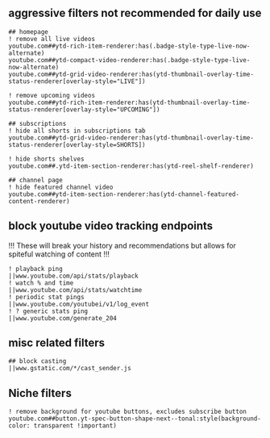 ## aggressive filters not recommended for daily use
```adguard
## homepage
! remove all live videos
youtube.com##ytd-rich-item-renderer:has(.badge-style-type-live-now-alternate)
youtube.com##ytd-compact-video-renderer:has(.badge-style-type-live-now-alternate)
youtube.com##ytd-grid-video-renderer:has(ytd-thumbnail-overlay-time-status-renderer[overlay-style="LIVE"])

! remove upcoming videos
youtube.com##ytd-rich-item-renderer:has(ytd-thumbnail-overlay-time-status-renderer[overlay-style="UPCOMING"])

## subscriptions
! hide all shorts in subscriptions tab
youtube.com##ytd-grid-video-renderer:has(ytd-thumbnail-overlay-time-status-renderer[overlay-style=SHORTS])

! hide shorts shelves
youtube.com##.ytd-item-section-renderer:has(ytd-reel-shelf-renderer)

## channel page
! hide featured channel video
youtube.com##ytd-item-section-renderer:has(ytd-channel-featured-content-renderer)
```

## block youtube video tracking endpoints
!!! These will break your history and recommendations but allows for spiteful watching of content !!!
```adguard
! playback ping
||www.youtube.com/api/stats/playback
! watch % and time
||www.youtube.com/api/stats/watchtime
! periodic stat pings
||www.youtube.com/youtubei/v1/log_event
! ? generic stats ping
||www.youtube.com/generate_204
```

## misc related filters
```adguard
## block casting
||www.gstatic.com/*/cast_sender.js
```

## Niche filters
```adguard
! remove background for youtube buttons, excludes subscribe button
youtube.com##button.yt-spec-button-shape-next--tonal:style(background-color: transparent !important)
```